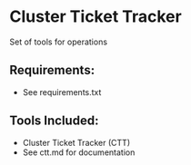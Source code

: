 # Cluster Ticket Tracker
Set of tools for operations

## Requirements:
* See requirements.txt

## Tools Included:
* Cluster Ticket Tracker (CTT)
* See ctt.md for documentation
